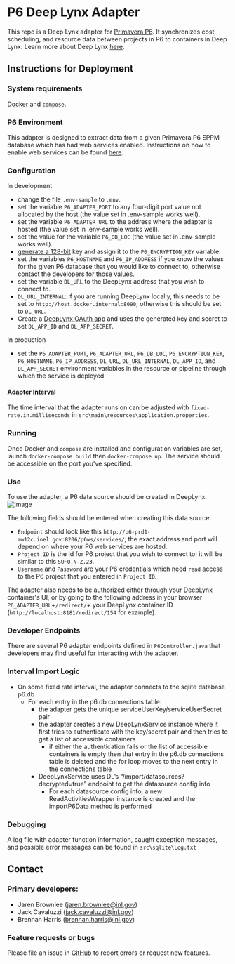 # P6 Deep Lynx Adapter

This repo is a Deep Lynx adapter for [Primavera P6](https://www.oracle.com/industries/construction-engineering/primavera-p6/). It synchronizes cost, scheduling, and resource data between projects in P6 to containers in Deep Lynx. Learn more about Deep Lynx [here](https://github.com/idaholab/Deep-Lynx/wiki).

## Instructions for Deployment
### System requirements
[Docker](https://docs.docker.com/get-docker/) and [`compose`](https://docs.docker.com/compose/).

### P6 Environment
This adapter is designed to extract data from a given Primavera P6 EPPM database which has had web services enabled. Instructions on how to enable web services can be found [here](https://docs.oracle.com/cd/F37125_01/English/Integration_Documentation/p6_eppm_web_services_programming/helpmain.htm?toc.htm?34309.htm).

### Configuration
In development
- change the file `.env-sample` to `.env`.
- set the variable `P6_ADAPTER_PORT` to any four-digit port value not allocated by the host (the value set in .env-sample works well).
- set the variable `P6_ADAPTER_URL` to the address where the adapter is hosted (the value set in .env-sample works well).
- set the value for the variable `P6_DB_LOC` (the value set in .env-sample works well).
- [generate a 128-bit](https://www.ibm.com/docs/en/imdm/12.0?topic=encryption-generating-aes-keys-password) key and assign it to the `P6_ENCRYPTION_KEY` variable.
- set the variables `P6_HOSTNAME` and `P6_IP_ADDRESS` if you know the values for the given P6 database that you would like to connect to, otherwise contact the developers for those values.
- set the variable `DL_URL` to the DeepLynx address that you wish to connect to.
- `DL_URL_INTERNAL`: if you are running DeepLynx locally, this needs to be set to `http://host.docker.internal:8090`; otherwise this should be set to `DL_URL`.
- Create a [DeepLynx OAuth app](https://github.com/idaholab/Deep-Lynx/wiki/DeepLynx-Enabled-OAuth-Application) and uses the generated key and secret to set `DL_APP_ID` and `DL_APP_SECRET`.


In production
- set the `P6_ADAPTER_PORT`, `P6_ADAPTER_URL`, `P6_DB_LOC`, `P6_ENCRYPTION_KEY`, `P6_HOSTNAME`, `P6_IP_ADDRESS`, `DL_URL`, `DL_URL_INTERNAL`, `DL_APP_ID`, and `DL_APP_SECRET` environment variables in the resource or pipeline through which the service is deployed.

#### Adapter Interval
The time interval that the adapter runs on can be adjusted with `fixed-rate.in.milliseconds` in `src\main\resources\application.properties`.

### Running
Once Docker and `compose` are installed and configuration variables are set, launch `docker-compose build` then `docker-compose up`. The service should be accessible on the port you've specified.

### Use
To use the adapter, a P6 data source should be created in DeepLynx.
![image](https://media.github.inl.gov/user/13/files/702b2d05-8183-4ad7-89ee-abf17550558f)

The following fields should be entered when creating this data source:
- `Endpoint` should look like this `http://p6-prd1-mw12c.inel.gov:8206/p6ws/services/`; the exact address and port will depend on where your P6 web services are hosted.
- `Project ID` is the Id for P6 project that you wish to connect to; it will be similar to this `SUFO.N-Z.23`.
- `Username` and `Password` are your P6 credentials which need `read` access to the P6 project that you entered in `Project ID`.

The adapter also needs to be authorized either through your DeepLynx container's UI, or by going to the following address in your browser `P6_ADAPTER_URL`+`/redirect/`+ your DeepLynx container ID (`http://localhost:8181/redirect/154` for example).

### Developer Endpoints
There are several P6 adapter endpoints defined in `P6Controller.java` that developers may find useful for interacting with the adapter.
    
### Interval Import Logic
- On some fixed rate interval, the adapter connects to the sqlite database p6.db
  - For each entry in the p6.db connections table:
    - the adapter gets the unique serviceUserKey/serviceUserSecret pair
    - the adapter creates a new DeepLynxService instance where it first tries to authenticate with the key/secret pair and then tries to get a list of accessible containers
      - if either the authentication fails or the list of accessible containers is empty then that entry in the p6.db connections table is deleted and the for loop moves to the next entry in the connections table
    - DeepLynxService uses DL’s “/import/datasources?decrypted=true” endpoint to get the datasource config info
      - For each datasource config info, a new ReadActivitiesWrapper instance is created and the importP6Data method is performed

### Debugging
A log file with adapter function information, caught exception messages, and possible error messages can be found in `src\sqlite\Log.txt`


## Contact

### Primary developers:
- Jaren Brownlee (jaren.brownlee@inl.gov)
- Jack Cavaluzzi (jack.cavaluzzi@inl.gov)
- Brennan Harris (brennan.harris@inl.gov)

### Feature requests or bugs
Please file an issue in [GitHub](https://github.inl.gov/Digital-Engineering/p6_deeplynx_adapter/issues) to report errors or request new features.
